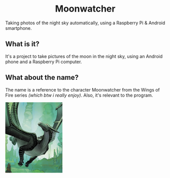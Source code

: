 <h1 align="center">Moonwatcher</h1>
<p> Taking photos of the night sky automatically, using a Raspberry Pi &amp; Android smartphone.</p>

<h2>What is it?</h2>
<p>It's a project to take pictures of the moon in the night sky, using an Android phone and a Raspberry Pi computer.</p>

<h2>What about the name?</h2>
<p>The name is a reference to the character Moonwatcher from the Wings of Fire series <i>(which btw i really enjoy)</i>.  Also, it's relevant to the program.</p>
<img alt="Moonwatcher" src="branding/moon.png" width=180>
